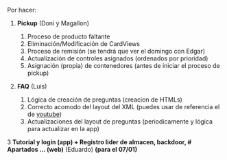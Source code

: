 Por hacer:

1. **Pickup** (Doni y Magallon)
   1. Proceso de producto faltante
   2. Eliminación/Modificación de CardViews
   3. Proceso de remisión (se tendrá que ver el domingo con Edgar)
   4. Actualización de controles asignados (ordenados por prioridad)
   5. Asignación (propia) de contenedores (antes de iniciar el proceso de pickup)
   
2. **FAQ** (Luis)
   1. Lógica de creación de preguntas (creacion de HTMLs)
   2. Correcto acomodo del layout del XML (puedes usar de referencia el de [youtube](https://support.google.com/youtube/?hl=en#topic=9257498))
   3. Actualizaciones del layout de preguntas (periodicamente y lógica para actualizar en la app)

3 **Tutorial y login (app) + Registro lider de almacen, backdoor, # Apartados ... (web)** (Eduardo) **(para el 07/01)**
